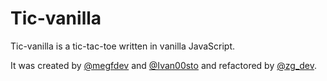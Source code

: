 # Tic-vanilla

Tic-vanilla is a tic-tac-toe written in vanilla JavaScript.

It was created by [@megfdev](https://twitter.com/megfdev) and [@Ivan00sto](https://twitter.com/Ivan00sto)
and refactored by [@zg_dev](https://twitter.com/zg_dev).
